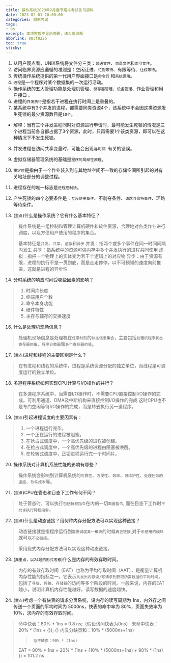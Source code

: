 ```yaml
---
title: 操作系统2023年2月春季期末考试复习资料
date: 2023-02-01 10:00:00
categories: 期末考试
tags:
- os
excerpt: 本博客暂不显示摘要，请大家谅解
abbrlink: 88cf822b
toc: true
sticky:
---
```


1. 从用户观点看，UNIX系统将文件分三类：`普通文件`、`目录文件`和`索引文件`。
2. 访问临界资源应遵循的准则是：空闲让进、`忙则等待`、有限等待、`让权等待`。
3. 传统操作系统提供的第一代用户界面接口是`命令行` 和`系统调用`。
4. `进程`是一个程序对某个数据集的一次运行活动。
5. 操作系统的五大管理功能是处理机管理、`储存器管理`、`设备管理`、作业管理和用户接口 。
6. 进程的`并发执行`是指若干进程在执行时间上是重叠的。
7. 某系统中有3个并发的进程，都需要同类资源4个，该系统中不会因这类资源发生死锁的最少资源数目是`10个`。
- 解释：当有三个并发进程同时对资源进行申请时，最可能发生死锁的情况是三个进程当前各自都占据了3个资源，此时，只再需要1个该类资源，即可以在这种情况下不发生死锁。
8. 并发进程在访问共享变量时，可能会出现与`时间 `有关的错误。
9. 虚拟存储器管理系统的基础是`程序的局部性原理`。
10. `重定位`是指由于一个作业装入到与其地址空间不一致的存储空间所引起的对有关地址部分的调整过程。
11. 进程存在的唯一标志是`进程控制块`。
12. 产生死锁的四个必要条件是：`互斥使用条件`、不剥夺条件、`请求与保持条件`、环路等待条件。

13. (`重点`)什么是操作系统？它有什么基本特征？
> 操作系统是一组控制和管理计算机硬件和软件资源，合理地对各类作业进行调度，以及方便用户使用的程序的集合。
>
> 基本特征是`并发`、`共享`、`虚拟`和`异步`
> 并发：指两个或多个事件在同一时间间隔内发生
> 共享：指系统中的资源可供内存中多个并发执行的进程共同使用
> 虚拟：指把一个物理上的实体变为若干个逻辑上的对应物
> 异步：由于资源有限，进程的执行不是一贯到底，而是走走停停，以不可预知的速度向前推进，这就是进程的异步性

14. 分时系统的响应时间受哪些因素的影响？
> 1. 时间片长度
> 2. 终端用户个数
> 3. 命令本身功能
> 4. 硬件特性
> 5. 主存与辅存的交换速度

16. 什么是处理机现场信息？
> 处理机现场信息是处理机在`任意时刻`的`状态信息集合`，主要包括`处理机程序状态寄存器的值`、`程序计数器`和`各个寄存器的值`。

17. (`重点`)进程和线程的主要区别是什么？
> 在有进程和线程的系统中，进程是系统资源分配的独立单位，而线程是可调度运行的独立单位。

18. 多道程序系统如何实现CPU计算与I/O操作的并行？
> 在多道程序系统中，当需要I/O操作时，不需要CPU直接控制I/O操作的完成。可利用通道、DMA及中断机构来直接控制I/O操作的完成
> 这时CPU也不是专门空闲等待I/O操作的完成，而是转去执行另一道程序。

19. (`重点`)引起进程调度的主要因素有：
> 1. 一个进程运行完毕。
> 2. 一个正在运行的进程被阻塞。
> 3. 在抢占式调度中，一个高优先级的进程被创建。
> 4. 在抢占式调度中，一个高优先级的进程由阻塞被唤醒。
> 5. 在轮转式调度中，正垢进程运行完一个时间片。

20. 操作系统对计算机系统性能的影响有哪些？
> 操作系统会影响到计算机系统的`可靠性`、`方便性`、`效率`、`可维护性`、`处理任务的速度`、`软件成本`等。

21. (`重点`)CPU在管态和目态下工作有何不同？
> 处于管态时，可以执行`包括特权指令`在内的一切`面器指令`,
> 而在目态下工作时`不允许执行特权指令`。

22. (`重点`)什么是动态链接？用何种内存分配方法可以实现这种链接？
> 动态链接就是指程序运行到`需要调度某一模块`的时候`再去链接`,对于`未使用的模块`就可以`不必链接`。
>
> 采用段式内存分配方法可以实现这种动态链接。

23. (`非重点，以24题的形式考察`)什么是内存的有效存取时间。
> 内存的有效存取时间（EAT）也称为平均存取时间（AAT），是衡量计算机内存性能的指标之一。它表示`从发出内存读/写请求到获取所需数据的平均时间`，包括了`寻址`、`传输`、`存储器`的访问等多个阶段的时间。一般来说，内存的EAT越小，说明计算机内存性能越好，读写数据的速度越快。

24. (`重点`)考虑一个有快表的请求分页系统，设内存的读写周期为 1ns，内外存之间传送一个页面的平均时间为 5000ns，快表的命中率为 80%，页面失效率为 10%，求内存的有效存取时间。
> 命中快表：80% * 1ns = 0.8 ns;（假设访问快表为0ns）
> 未命中快表：20% * (1ns + {});
> {} 内又分缺页和：10% * (5000ns+1ns)
> >      与不缺页：90% * (1ns)
>
> EAT = 80% * 1ns + 20% * (1ns + {10% * (5000ns+1ns) + 90% * (1ns) })
>     = 101.2 ns